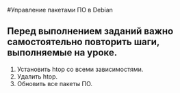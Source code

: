 #Управление пакетами ПО в Debian
## Перед выполнением заданий важно самостоятельно повторить шаги, выполняемые на уроке.

1. Установить htop со всеми зависимостями.
2. Удалить htop.
3. Обновить все пакеты ПО. 
